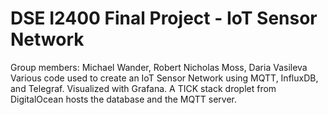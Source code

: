 # DSE I2400 Final Project - IoT Sensor Network
Group members: Michael Wander, Robert Nicholas Moss, Daria Vasileva  
Various code used to create an IoT Sensor Network using MQTT, InfluxDB, and Telegraf. Visualized with Grafana. A TICK stack droplet from DigitalOcean hosts the database and the MQTT server.
